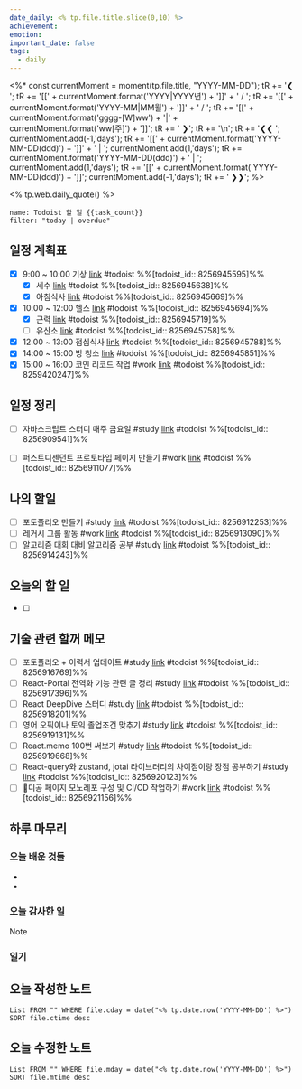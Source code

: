 ```yaml
---
date_daily: <% tp.file.title.slice(0,10) %>
achievement: 
emotion: 
important_date: false
tags:
  - daily
---
```

<%*
    const currentMoment = moment(tp.file.title, "YYYY-MM-DD");
    tR += '❮ ';
	tR += '[[' + currentMoment.format('YYYY|YYYY년') + ']]' + ' / ';
	tR += '[[' + currentMoment.format('YYYY-MM|MM월') + ']]' + ' / ';
	tR += '[[' + currentMoment.format('gggg-[W]ww') + '|' + currentMoment.format('ww[주]') + ']]';
	tR += ' ❯';
	tR += '\n';
    tR += '❮❮ ';
    currentMoment.add(-1,'days');
    tR += '[[' + currentMoment.format('YYYY-MM-DD(ddd)') + ']]' + ' | ';
    currentMoment.add(1,'days');
    tR += currentMoment.format('YYYY-MM-DD(ddd)') + ' | ';
    currentMoment.add(1,'days');
    tR += '[[' + currentMoment.format('YYYY-MM-DD(ddd)') + ']]';
    currentMoment.add(-1,'days');
    tR += ' ❯❯';
%>

<% tp.web.daily_quote() %>

```todoist
name: Todoist 할 일 {{task_count}}
filter: "today | overdue"
```

## 일정 계획표

- [x] 9:00 ~ 10:00 기상  [link](https://todoist.com/app/task/8256945595) #todoist %%[todoist_id:: 8256945595]%%
	- [x] 세수 [link](https://todoist.com/app/task/8256945638) #todoist %%[todoist_id:: 8256945638]%%
	- [x] 아침식사 [link](https://todoist.com/app/task/8256945669) #todoist %%[todoist_id:: 8256945669]%%
- [x] 10:00 ~ 12:00 헬스 [link](https://todoist.com/app/task/8256945694) #todoist %%[todoist_id:: 8256945694]%%
	- [x] 근력 [link](https://todoist.com/app/task/8256945719) #todoist %%[todoist_id:: 8256945719]%%
	- [ ] 유산소 [link](https://todoist.com/app/task/8256945758) #todoist %%[todoist_id:: 8256945758]%%
- [x] 12:00 ~ 13:00 점심식사  [link](https://todoist.com/app/task/8256945788) #todoist %%[todoist_id:: 8256945788]%%
- [x] 14:00 ~ 15:00  방 청소 [link](https://todoist.com/app/task/8256945851) #todoist %%[todoist_id:: 8256945851]%%
- [x] 15:00 ~ 16:00 코인 리코드 작업 #work [link](https://todoist.com/app/task/8259420247) #todoist  %%[todoist_id:: 8259420247]%%

## 일정 정리
- [ ] 자바스크립트 스터디 매주 금요일 #study  [link](https://todoist.com/app/task/8256909541) #todoist %%[todoist_id:: 8256909541]%%
- [ ] 퍼스트디센던트 프로토타입 페이지 만들기 #work  [link](https://todoist.com/app/task/8256911077) #todoist  %%[todoist_id:: 8256911077]%%


 ## 나의 할일

- [ ] 포토폴리오 만들기 #study  [link](https://todoist.com/app/task/8256912253) #todoist  %%[todoist_id:: 8256912253]%%
- [ ] 레거시 그룹 활동 #work  [link](https://todoist.com/app/task/8256913090) #todoist  %%[todoist_id:: 8256913090]%%
- [ ] 알고리즘 대회 대비 알고리즘 공부 #study  [link](https://todoist.com/app/task/8256914243) #todoist  %%[todoist_id:: 8256914243]%%

## 오늘의 할 일
- [ ] 

## 기술 관련 할꺼 메모

- [ ] 포토폴리오 + 이력서 업데이트 #study [link](https://todoist.com/app/task/8256916769) #todoist  %%[todoist_id:: 8256916769]%%
- [ ] React-Portal 전역화 기능 관련 글 정리 #study  [link](https://todoist.com/app/task/8256917396) #todoist  %%[todoist_id:: 8256917396]%%
- [ ] React DeepDive 스터디 #study  [link](https://todoist.com/app/task/8256918201) #todoist  %%[todoist_id:: 8256918201]%%
- [ ] 영어 오픽이나 토익 졸업조건 맞추기 #study  [link](https://todoist.com/app/task/8256919131) #todoist  %%[todoist_id:: 8256919131]%%
- [ ] React.memo 100번 써보기 #study  [link](https://todoist.com/app/task/8256919668) #todoist  %%[todoist_id:: 8256919668]%%
- [ ] React-query와 zustand, jotai 라이브러리의 차이점이랑 장점 공부하기 #study  [link](https://todoist.com/app/task/8256920123) #todoist  %%[todoist_id:: 8256920123]%%
- [ ] 디공 페이지 모노레포 구성 및 CI/CD 작업하기 #work [link](https://todoist.com/app/task/8256921156) #todoist  %%[todoist_id:: 8256921156]%%

## 하루 마무리
### 오늘 배운 것들
- 
- 
### 오늘 감사한 일
>[!note]
>
### 일기

## 오늘 작성한 노트
```dataview
List FROM "" WHERE file.cday = date("<% tp.date.now('YYYY-MM-DD') %>") SORT file.ctime desc

```

## 오늘 수정한 노트
```dataview
List FROM "" WHERE file.mday = date("<% tp.date.now('YYYY-MM-DD') %>") SORT file.mtime desc


```